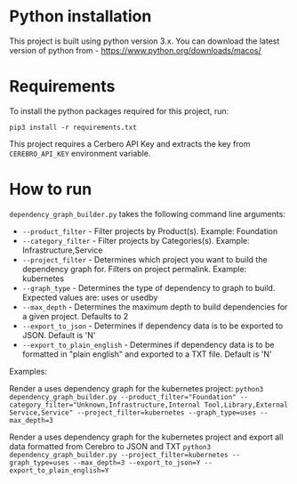 # Python installation

This project is built using python version 3.x. You can download the latest version of python from - https://www.python.org/downloads/macos/

# Requirements

To install the python packages required for this project, run:

`pip3 install -r requirements.txt`

This project requires a Cerbero API Key and extracts the key from `CEREBRO_API_KEY` environment variable.

# How to run

`dependency_graph_builder.py` takes the following command line arguments:
- `--product_filter` - Filter projects by Product(s). Example: Foundation
- `--category_filter` - Filter projects by Categories(s). Example: Infrastructure,Service
- `--project_filter` - Determines which project you want to build the dependency graph for. Filters on project permalink. Example: kubernetes
- `--graph_type` - Determines the type of dependency to graph to build. Expected values are: uses or usedby
- `--max_depth` - Determines the maximum depth to build dependencies for a given project. Defaults to 2
- `--export_to_json` - Determines if dependency data is to be exported to JSON. Default is 'N'
- `--export_to_plain_english` - Determines if dependency data is to be formatted in "plain english" and exported to a TXT file. Default is 'N'

Examples:

Render a uses dependency graph for the kubernetes project:
```python3 dependency_graph_builder.py --product_filter="Foundation" --category_filter="Unknown,Infrastructure,Internal Tool,Library,External Service,Service" --project_filter=kubernetes --graph_type=uses --max_depth=3```


Render a uses dependency graph for the kubernetes project and export all data formatted from Cerebro to JSON and TXT
```python3 dependency_graph_builder.py --project_filter=kubernetes --graph_type=uses --max_depth=3 --export_to_json=Y --export_to_plain_english=Y```

